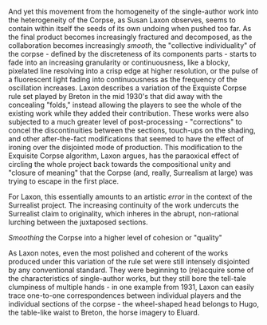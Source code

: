 And yet this movement from the homogeneity of the single-author work into the heterogeneity of the Corpse, as Susan Laxon observes, seems to contain within itself the seeds of its own undoing when pushed too far. As the final product becomes increasingly fractured and decomposed, as the collaboration becomes increasingly _smooth_, the "collective individuality" of the corpse - defined by the discreteness of its components parts - starts to fade into an increasing granularity or continuousness, like a blocky, pixelated line resolving into a crisp edge at higher resolution, or the pulse of a fluorescent light fading into continuousness as the frequency of the oscillation increases. Laxon describes a variation of the Exquiste Corpse rule set played by Breton in the mid 1930's that did away with the concealing "folds," instead allowing the players to see the whole of the existing work while they added their contribution. These works were also subjected to a much greater level of post-processing - "corrections" to concel the discontinuities between the sections, touch-ups on the shading,  and other after-the-fact modifications that seemed to have the effect of ironing over the disjointed mode of production. This modification to the Exquisite Corpse algorithm, Laxon argues, has the paraoxical effect of circling the whole project back towards the compositional unity and "closure of meaning" that the Corpse (and, really, Surrealism at large) was trying to escape in the first place.

For Laxon, this essentially amounts to an artistic _error_ in the context of the Surrealist project. The increasing continuity of the work undercuts the Surrealist claim to originality, which inheres in the abrupt, non-rational lurching between the juxtaposed sections. 

_Smoothing_ the Corpse into a higher level of cohesion or "quality" 


As Laxon notes, even the most polished and coherent of the works produced under this variation of the rule set were still intensely disjointed by any conventional standard. They were beginning to (re)acquire some of the characteristics of single-author works, but they still bore the tell-tale clumpiness of multiple hands - in one example from 1931, Laxon can easily trace one-to-one correspondences between individual players and the individual sections of the corpse - the wheel-shaped head belongs to Hugo, the table-like waist to Breton, the horse imagery to Eluard.
